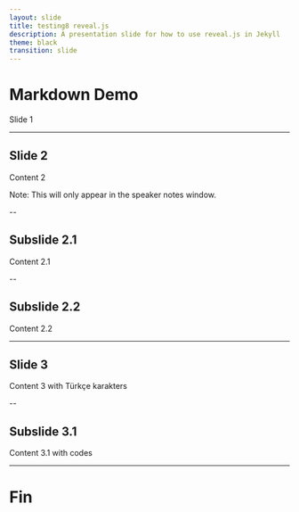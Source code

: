 ```yaml
---
layout: slide
title: testing8 reveal.js
description: A presentation slide for how to use reveal.js in Jekyll
theme: black
transition: slide
---
```

# Markdown Demo
Slide 1

---

## Slide 2

Content 2

Note: This will only appear in the speaker notes window.

--

## Subslide 2.1

Content 2.1

--

## Subslide 2.2

Content 2.2

---

## Slide 3

Content 3
with Türkçe karakters

--

## Subslide 3.1

Content 3.1
with codes

---

# Fin
